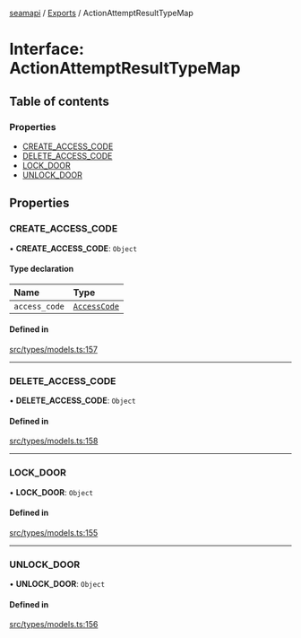 [seamapi](../README.md) / [Exports](../modules.md) / ActionAttemptResultTypeMap

# Interface: ActionAttemptResultTypeMap

## Table of contents

### Properties

- [CREATE\_ACCESS\_CODE](ActionAttemptResultTypeMap.md#create_access_code)
- [DELETE\_ACCESS\_CODE](ActionAttemptResultTypeMap.md#delete_access_code)
- [LOCK\_DOOR](ActionAttemptResultTypeMap.md#lock_door)
- [UNLOCK\_DOOR](ActionAttemptResultTypeMap.md#unlock_door)

## Properties

### CREATE\_ACCESS\_CODE

• **CREATE\_ACCESS\_CODE**: `Object`

#### Type declaration

| Name | Type |
| :------ | :------ |
| `access_code` | [`AccessCode`](AccessCode.md) |

#### Defined in

[src/types/models.ts:157](https://github.com/hello-seam/seamapi-javascript/blob/main/src/types/models.ts#L157)

___

### DELETE\_ACCESS\_CODE

• **DELETE\_ACCESS\_CODE**: `Object`

#### Defined in

[src/types/models.ts:158](https://github.com/hello-seam/seamapi-javascript/blob/main/src/types/models.ts#L158)

___

### LOCK\_DOOR

• **LOCK\_DOOR**: `Object`

#### Defined in

[src/types/models.ts:155](https://github.com/hello-seam/seamapi-javascript/blob/main/src/types/models.ts#L155)

___

### UNLOCK\_DOOR

• **UNLOCK\_DOOR**: `Object`

#### Defined in

[src/types/models.ts:156](https://github.com/hello-seam/seamapi-javascript/blob/main/src/types/models.ts#L156)
